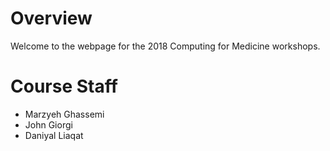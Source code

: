 # Overview

Welcome to the webpage for the 2018 Computing for Medicine workshops.

# Course Staff

- Marzyeh Ghassemi
- John Giorgi
- Daniyal Liaqat